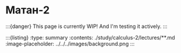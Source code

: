 # Матан-2

:::{danger} This page is currently WIP! And I'm testing it actively.
:::

:::{listing}
:type: summary 
:contents: ./study/calculus-2/lectures/**.md
:image-placeholder: ../../../images/background.png
:::